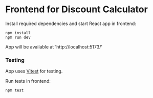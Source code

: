 # Frontend for Discount Calculator

Install required dependencies and start React app in frontend:

```
npm install
npm run dev
```

App will be available at 'http://localhost:5173/'

### Testing

App uses [Vitest](https://vitest.dev/) for testing.

Run tests in frontend:

```
npm test
```